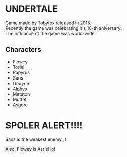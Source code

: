 # UNDERTALE

Game made by Tobyfox released in 2015.\
Recently the game was celebrating it's 10-th aniversary.\
The influance of the game was world-wide.

## Characters
- Flowey
- Toriel
- Papyrus
- Sans
- Undyne
- Alphys
- Metaton
- Muffet
- Asgore



# SPOLER ALERT!!!!
Sans is the weakest enemy ;)

Also, Flowey is Asriel lol
